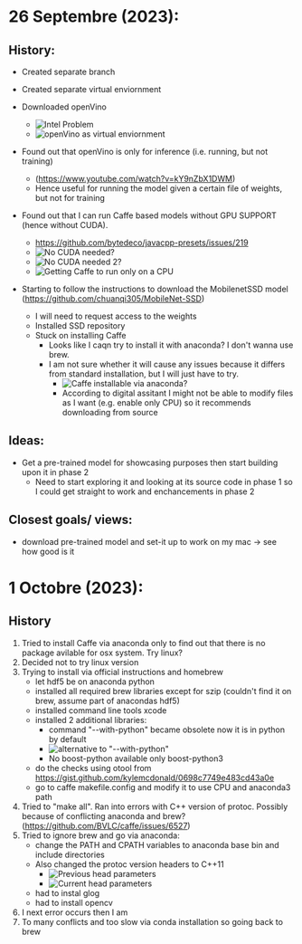 # 26 Septembre (2023):
## History:
- Created separate branch
- Created separate virtual enviornment
- Downloaded openVino
    - ![Intel Problem](logResources/0_IntelProblem.png)
    - ![openVino as virtual enviornment](logResources/1_openVino.png)

- Found out that openVino is only for inference (i.e. running, but not training)
    - (https://www.youtube.com/watch?v=kY9nZbX1DWM)
    - Hence useful for running the model given a certain file of weights, but not for training

- Found out that I can run Caffe based models without GPU SUPPORT (hence without CUDA). 
    - https://github.com/bytedeco/javacpp-presets/issues/219
    - ![No CUDA needed?](logResources/2_CudaProblem.png)
    - ![No CUDA needed 2?](logResources/2_CudaProblem2.png)
    - ![Getting Caffe to run only on a CPU](logResources/3_CaffeOnlyCPU.png)

- Starting to follow the instructions to download the MobilenetSSD model (https://github.com/chuanqi305/MobileNet-SSD)
    - I will need to request access to the weights
    - Installed SSD repository 
    - Stuck on installing Caffe
        - Looks like I caqn try to install it with anaconda? I don't wanna use brew. 
        - I am not sure whether it will cause any issues because it differs from standard installation, but I will just have to try.
            - ![Caffe installable via anaconda?](logResources/4_CaffeAnaconda.png)
            - According to digital assitant I might not be able to modify files as I want (e.g. enable only CPU) so it recommends downloading from source

## Ideas:
- Get a pre-trained model for showcasing purposes then start building upon it in phase 2
    - Need to start exploring it and looking at its source code in phase 1 so I could get 
        straight to work and enchancements in phase 2

## Closest goals/ views:
- download pre-trained model and set-it up to work on my mac -> see how good is it

# 1 Octobre (2023):
## History
1. Tried to install Caffe via anaconda only to find out that there is no package avilable for osx system. Try linux? 
2. Decided not to try linux version
3. Trying to install via official instructions and homebrew
    - let hdf5 be on anaconda python
    - installed all required brew libraries except for szip (couldn't find it on brew, assume part of anacondas hdf5)
    - installed command line tools xcode
    - installed 2 additional libraries:
        - command "--with-python" became obsolete now it is in python by default
        - ![alternative to "--with-python"](logResources/5_withPython.png)
        - No boost-python available only boost-python3
    - do the checks using otool from https://gist.github.com/kylemcdonald/0698c7749e483cd43a0e 
    - go to caffe makefile.config and modify it to use CPU and anaconda3 path
4. Tried to "make all". Ran into errors with C++ version of protoc. Possibly because of conflicting anaconda and brew? (https://github.com/BVLC/caffe/issues/6527)
5. Tried to ignore brew and go via anaconda:
    - change the PATH and CPATH variables to anaconda base bin and include directories
    - Also changed the protoc version headers to C++11 
        - ![Previous head parameters](logResources/6_headOld.png)
        - ![Current head parameters](logResources/6_headNew.png)
    - had to instal glog 
    - had to install opencv
6. I next error occurs then I am
7. To many conflicts and too slow via conda installation so going back to brew
    